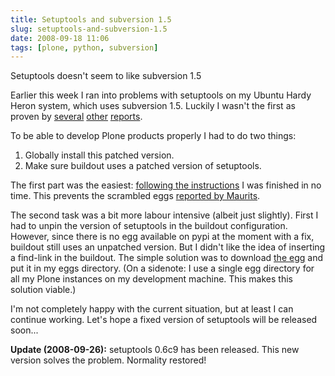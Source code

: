 ```yaml
---
title: Setuptools and subversion 1.5
slug: setuptools-and-subversion-1.5
date: 2008-09-18 11:06
tags: [plone, python, subversion]
---
```


Setuptools doesn't seem to like subversion 1.5

Earlier this week I ran into problems with setuptools on my Ubuntu
Hardy Heron system, which uses subversion 1.5. Luckily I wasn't the
first as proven by
[several](http://mrtopf.de/blog/plone/using-subversion-15-with-setuptools-in-python-technical/)
[other](http://bugs.debian.org/cgi-bin/bugreport.cgi?bug=489263)
[reports](http://bugs.python.org/setuptools/issue4).

To be able to develop Plone products properly I had to do two things:

1. Globally install this patched version.
2. Make sure buildout uses a patched version of setuptools.

The first part was the easiest:
[following the instructions](http://bugs.python.org/setuptools/msg62)
I was finished in no time. This prevents the scrambled eggs
[reported by Maurits](http://maurits.vanrees.org/weblog/archive/2008/09/scrambled-eggs).

The second task was a bit more labour intensive (albeit just
slightly). First I had to unpin the version of setuptools in the
buildout configuration. However, since there is no egg available on
pypi at the moment with a fix, buildout still uses an unpatched
version. But I didn't like the idea of inserting a find-link in the
buildout. The simple solution was to download
[the egg](http://www.jaraco.com/ASP/eggs/setuptools-0.6c8_svn15fix.egg)
and put it in my eggs directory. (On a sidenote: I use a single egg
directory for all my Plone instances on my development machine. This
makes this solution viable.)

I'm not completely happy with the current situation, but at least I
can continue working. Let's hope a fixed version of setuptools will be
released soon...

**Update (2008-09-26):** setuptools 0.6c9 has been released. This new
  version solves the problem. Normality restored!

